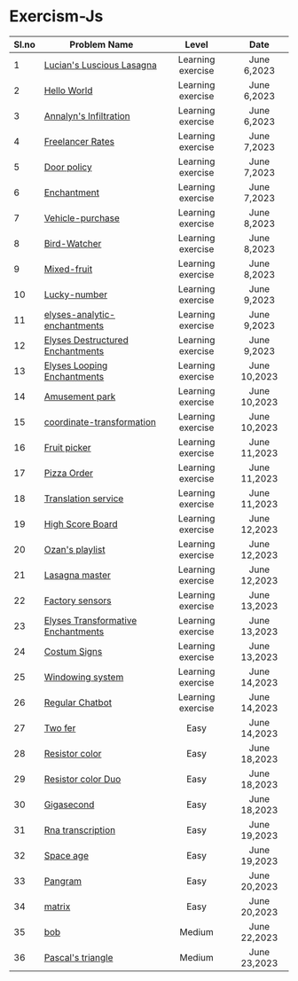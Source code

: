 ﻿# Exercism-Js

Sl.no| Problem Name                                                                       | Level                 |  Date            |
 --- | ------------------------------------------------------                             | :----------------:    |  :-----------:   |
  1  | [Lucian's Luscious Lasagna](./lasagna/)                                            | Learning exercise     |   June 6,2023    |
  2  | [Hello World](./hello-world/)                                                      | Learning exercise     |   June 6,2023    |
  3  | [Annalyn's Infiltration](./annalyns-infiltration/)                                 | Learning exercise     |   June 6,2023    |
  4  | [Freelancer Rates](./freelancer-rates/)                                            | Learning exercise     |   June 7,2023    |
  5  | [Door policy](./poetry-club-door-policy/)                                          | Learning exercise     |   June 7,2023    |
  6  | [Enchantment](./elyses-enchantments/)                                              | Learning exercise     |   June 7,2023    |
  7  | [Vehicle-purchase](./vehicle-purchase/)                                            | Learning exercise     |   June 8,2023    |
  8  | [Bird-Watcher](./bird-watcher/)                                                   | Learning exercise     |   June 8,2023    |
  9  | [Mixed-fruit](./mixed-juices/)                                                     | Learning exercise     |   June 8,2023    |
 10  | [Lucky-number](./lucky-numbers/)                                                   | Learning exercise     |   June 9,2023    |
 11  | [elyses-analytic-enchantments](./elyses-analytic-enchantments/)                    | Learning exercise     |   June 9,2023    |
 12  | [Elyses Destructured Enchantments](./elyses-destructured-enchantments/)           | Learning exercise     |   June 9,2023    |
 13  | [Elyses Looping      Enchantments](./elyses-looping-enchantments/)                 | Learning exercise     |   June 10,2023   |
 14  | [Amusement park](./amusement-park/)                                                | Learning exercise     |   June 10,2023   |
 15  | [coordinate-transformation](./coordinate-transformation/)                          | Learning exercise     |   June 10,2023   |
 16  | [Fruit picker](./fruit-picker/)                                                    | Learning exercise     |   June 11,2023   |
 17  | [Pizza Order](./pizza-order/)                                                      | Learning exercise     |   June 11,2023   |
 18  | [Translation service](./translation-service/)                                      | Learning exercise     |   June 11,2023   |
 19  | [High Score Board](./high-score-board/)                                           | Learning exercise     |   June 12,2023   |
 20  | [Ozan's playlist](./ozans-playlist/)                                               | Learning exercise     |   June 12,2023   |
 21  |[Lasagna master](./lasagna-master/)                                                | Learning exercise     |   June 12,2023   |
 22  | [Factory sensors](./factory-sensors/)                                              | Learning exercise     |   June 13,2023   |
 23  | [Elyses Transformative Enchantments](./elyses-transformative-enchantments/)        | Learning exercise     |   June 13,2023   |
 24  | [Costum Signs](./custom-signs/)                                                   | Learning exercise     |   June 13,2023   |
 25  | [Windowing system](./windowing-system/)                                            | Learning exercise     |   June 14,2023   |
 26  | [Regular Chatbot](./regular-chatbot/)                                              | Learning exercise     |   June 14,2023   |
 27  | [Two fer](./two-fer/)                                                              | Easy                  |   June 14,2023   |
 28  | [Resistor color](./resistor-color/)                                                | Easy                  |   June 18,2023   |
 29  | [Resistor color Duo](./resistor-color-duo/)                                        | Easy                  |   June 18,2023   |
 30  | [Gigasecond](./gigasecond/)                                                        | Easy                  |   June 18,2023   |
 31  | [Rna transcription](./rna-transcription/)                                          | Easy                  |   June 19,2023   |
 32  | [Space age](./space-age/)                                                          | Easy                  |   June 19,2023   |
 33  | [Pangram](./pangram/)                                                              | Easy                  |   June 20,2023   |
 34  | [matrix](./matrix/)                                                                | Easy                  |   June 20,2023   |
 35  | [bob](./bob)                                                                       | Medium                |   June 22,2023   |
 36  | [Pascal's triangle](./pascals-triangle/)                                           | Medium                |   June 23,2023   |
